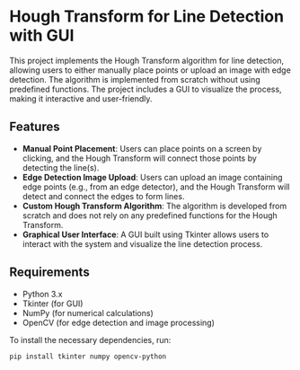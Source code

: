 # Hough Transform for Line Detection with GUI

This project implements the Hough Transform algorithm for line detection, allowing users to either manually place points or upload an image with edge detection. The algorithm is implemented from scratch without using predefined functions. The project includes a GUI to visualize the process, making it interactive and user-friendly.

## Features

- **Manual Point Placement**: Users can place points on a screen by clicking, and the Hough Transform will connect those points by detecting the line(s).
- **Edge Detection Image Upload**: Users can upload an image containing edge points (e.g., from an edge detector), and the Hough Transform will detect and connect the edges to form lines.
- **Custom Hough Transform Algorithm**: The algorithm is developed from scratch and does not rely on any predefined functions for the Hough Transform.
- **Graphical User Interface**: A GUI built using Tkinter allows users to interact with the system and visualize the line detection process.

## Requirements

- Python 3.x
- Tkinter (for GUI)
- NumPy (for numerical calculations)
- OpenCV (for edge detection and image processing)

To install the necessary dependencies, run:

```bash
pip install tkinter numpy opencv-python
